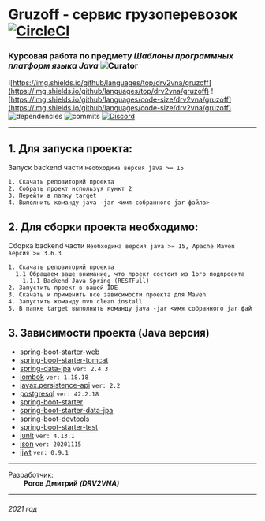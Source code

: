 # Gruzoff - сервис грузоперевозок [![CircleCI](https://circleci.com/gh/DRV2VNA/gruzoff.svg?style=svg)](https://circleci.com/gh/circleci/circleci-docs)
### Курсовая работа по предмету _Шаблоны программных платформ языка Java_ ![Curator](https://img.shields.io/badge/%D0%9A%D1%83%D1%80%D0%B0%D1%82%D0%BE%D1%80%20%D0%9A%D0%A0-%D0%97%D0%BE%D1%80%D0%B8%D0%BD%D0%B0%20%D0%9D.%D0%92.-brightgreen)
![https://img.shields.io/github/languages/top/drv2vna/gruzoff](https://img.shields.io/github/languages/top/drv2vna/gruzoff)
![https://img.shields.io/github/languages/code-size/drv2vna/gruzoff](https://img.shields.io/github/languages/code-size/drv2vna/gruzoff)
![dependencies](https://img.shields.io/librariesio/github/drv2vna/gruzoff)
![commits](https://img.shields.io/github/commit-activity/m/drv2vna/gruzoff)
[![Discord](https://img.shields.io/discord/807292304405954580?label=Discord)](https://discord.gg/Sxtzaquw94)

----
## 1. Для запуска проекта: 
Запуск backend части
```Необходима версия java >= 15```

    1. Скачать репозиторий проекта
    2. Собрать проект используя пункт 2
    3. Перейти в папку target
    4. Выполнить команду java -jar <имя собранного jar файла>

## 2. Для сборки проекта необходимо: 

   Сборка backend части
```Необходима версия java >= 15, Apache Maven версия >= 3.6.3```
    
    1. Скачать репозиторий проекта
      1.1 Обращаем ваше внимание, что проект состоит из 1ого подпроекта
        1.1.1 Backend Java Spring (RESTFull)
    2. Запустить проект в вашей IDE
    3. Скачать и применить все зависимости проекта для Maven
    4. Запустить команду mvn clean install
    5. В папке target выполнить команду java -jar <имя собранного jar фай

## 3. Зависимости проекта (Java версия)
- [spring-boot-starter-web](https://mvnrepository.com/artifact/org.springframework.boot/spring-boot-starter-web)
- [spring-boot-starter-tomcat](https://mvnrepository.com/artifact/org.springframework.boot/spring-boot-starter-tomcat)
- [spring-data-jpa](https://mvnrepository.com/artifact/org.springframework.data/spring-data-jpa)  ```ver: 2.4.3```
- [lombok](https://mvnrepository.com/artifact/org.projectlombok/lombok)  ```ver: 1.18.18```
- [javax.persistence-api](https://mvnrepository.com/artifact/javax.persistence/javax.persistence-api)  ```ver: 2.2```
- [postgresql](https://mvnrepository.com/artifact/org.postgresql/postgresql)  ```ver: 42.2.18```
- [spring-boot-starter](https://mvnrepository.com/artifact/org.springframework.boot/spring-boot-starter)
- [spring-boot-starter-data-jpa](https://mvnrepository.com/artifact/org.springframework.boot/spring-boot-starter-data-jpa)
- [spring-boot-devtools](https://mvnrepository.com/artifact/org.springframework.boot/spring-boot-devtools)
- [spring-boot-starter-test](https://mvnrepository.com/artifact/org.springframework.boot/spring-boot-starter-test)
- [junit](https://mvnrepository.com/artifact/org.junit.jupiter/junit-jupiter-api)  ```ver: 4.13.1```
- [json](https://mvnrepository.com/artifact/org.json/json)  ```ver: 20201115```
- [jjwt](https://mvnrepository.com/artifact/io.jsonwebtoken/jjwt)  ```ver: 0.9.1```

***
Разработчик:\
&nbsp; &nbsp; &nbsp; &nbsp; __Рогов Дмитрий__ ***(DRV2VNA)***
*** 

###### 2021 год
